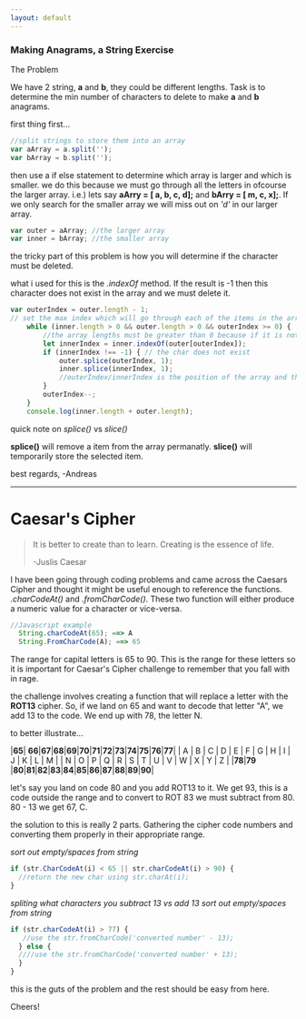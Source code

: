 ```yaml
---
layout: default
---
```


### [](#header-3)Making Anagrams, a String Exercise

The Problem

We have 2 string, **a** and **b**, they could be different lengths. Task is to determine the min number of characters to delete to make **a** and **b** anagrams.

first thing first...
```js
//split strings to store them into an array
var aArray = a.split('');
var bArray = b.split('');
```

then use a if else statement to determine which array is larger and which is smaller. we do this because we must go through all the letters in ofcourse the larger array. i.e.) lets say **aArry = [ a, b, c, d];** and **bArry = [ m, c, x];**. If we only search for the smaller array we will miss out on _'d'_ in our larger array.
```js
var outer = aArray; //the larger array
var inner = bArray; //the smaller array
```

the tricky part of this problem is how you will determine if the character must be deleted.

what i used for this is the _.indexOf_ method. If the result is -1 then this character does not exist in the array and we must delete it.

```js
var outerIndex = outer.length - 1;
// set the max index which will go through each of the items in the array.
    while (inner.length > 0 && outer.length > 0 && outerIndex >= 0) {
    	//the array lengths must be greater than 0 because if it is not then we have no array to compare.
        let innerIndex = inner.indexOf(outer[outerIndex]);
        if (innerIndex !== -1) { // the char does not exist
            outer.splice(outerIndex, 1);
            inner.splice(innerIndex, 1);
            //outerIndex/innerIndex is the position of the array and the _1_ is howmany spaces out we will splace
        }
        outerIndex--;
    }
    console.log(inner.length + outer.length);
```

quick note on _splice()_ vs _slice()_

**splice()** will remove a item from the array permanatly.
**slice()** will temporarily store the selected item.


best regards,
-Andreas

* * *


# [](#header-1)Caesar's Cipher


>It is better to create than to learn. Creating is the essence of life.
>
>-Juslis Caesar


I have been going through coding problems and came across the Caesars Cipher and thought it might be useful enough to reference the functions.
_.charCodeAt()_ and _.fromCharCode()_. These two function will either produce a numeric value for a character or vice-versa.

```js
//Javascript example
  String.charCodeAt(65); ==> A
  String.FromCharCode(A); ==> 65
```

The range for capital letters is 65 to 90. This is the range for these letters so it is important for Caesar's Cipher challenge to remember that you fall with in rage.

the challenge involves creating a function that will replace a letter with the **ROT13** cipher. So, if we land on 65 and want to decode that letter "A", we add 13 to the code. We end up with 78, the letter N.

to better illustrate...


|**65**| **66**|**67**|**68**|**69**|**70**|**71**|**72**|**73**|**74**|**75**|**76**|**77**|
|  A   |   B   |  C   |  D   |  E   |  F   |  G   |  H   |  I   |  J   |  K   |  L   |  M   |
|  N   |   O   |  P   |  Q   |  R   |  S   |  T   |  U   |  V   |  W   |  X   |  Y   |  Z   |
|**78**|**79** |**80**|**81**|**82**|**83**|**84**|**85**|**86**|**87**|**88**|**89**|**90**|


let's say you land on code 80 and you add ROT13 to it. We get 93, this is a code outside the range and to convert to ROT 83 we must subtract from 80. 80 - 13 we get 67, C. 

the solution to this is really 2 parts. Gathering the cipher code numbers and converting them properly in their appropriate range.

_sort out empty/spaces from string_
```js
if (str.CharCodeAt(i) < 65 || str.charCodeAt(i) > 90) {
  //return the new char using str.charAt(i);
}
```

_spliting what characters you subtract 13 vs add 13_
_sort out empty/spaces from string_
```js
if (str.charCodeAt(i) > 77) {
   //use the str.fromCharCode('converted number' - 13);
  } else {
  ////use the str.fromCharCode('converted number' + 13);
  }
}
```

this is the guts of the problem and the rest should be easy from here.

Cheers!






